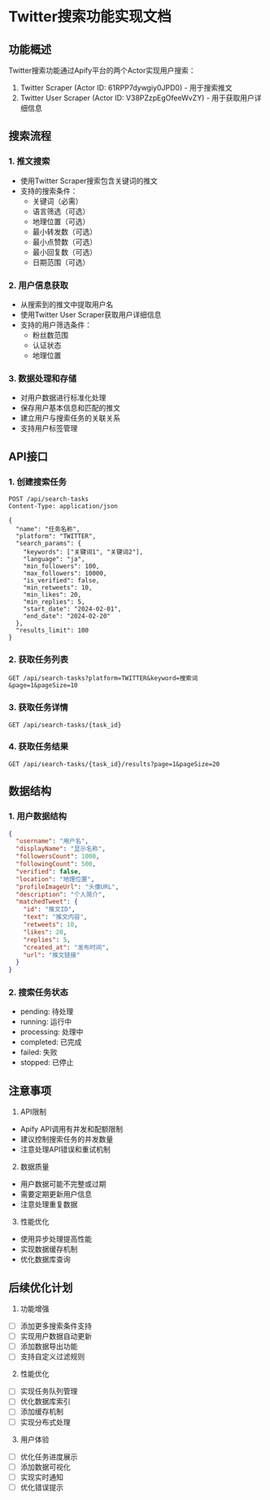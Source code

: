 # Twitter搜索功能实现文档

## 功能概述

Twitter搜索功能通过Apify平台的两个Actor实现用户搜索：
1. Twitter Scraper (Actor ID: 61RPP7dywgiy0JPD0) - 用于搜索推文
2. Twitter User Scraper (Actor ID: V38PZzpEgOfeeWvZY) - 用于获取用户详细信息

## 搜索流程

### 1. 推文搜索
- 使用Twitter Scraper搜索包含关键词的推文
- 支持的搜索条件：
  - 关键词（必需）
  - 语言筛选（可选）
  - 地理位置（可选）
  - 最小转发数（可选）
  - 最小点赞数（可选）
  - 最小回复数（可选）
  - 日期范围（可选）

### 2. 用户信息获取
- 从搜索到的推文中提取用户名
- 使用Twitter User Scraper获取用户详细信息
- 支持的用户筛选条件：
  - 粉丝数范围
  - 认证状态
  - 地理位置

### 3. 数据处理和存储
- 对用户数据进行标准化处理
- 保存用户基本信息和匹配的推文
- 建立用户与搜索任务的关联关系
- 支持用户标签管理

## API接口

### 1. 创建搜索任务
```http
POST /api/search-tasks
Content-Type: application/json

{
  "name": "任务名称",
  "platform": "TWITTER",
  "search_params": {
    "keywords": ["关键词1", "关键词2"],
    "language": "ja",
    "min_followers": 100,
    "max_followers": 10000,
    "is_verified": false,
    "min_retweets": 10,
    "min_likes": 20,
    "min_replies": 5,
    "start_date": "2024-02-01",
    "end_date": "2024-02-20"
  },
  "results_limit": 100
}
```

### 2. 获取任务列表
```http
GET /api/search-tasks?platform=TWITTER&keyword=搜索词&page=1&pageSize=10
```

### 3. 获取任务详情
```http
GET /api/search-tasks/{task_id}
```

### 4. 获取任务结果
```http
GET /api/search-tasks/{task_id}/results?page=1&pageSize=20
```

## 数据结构

### 1. 用户数据结构
```json
{
  "username": "用户名",
  "displayName": "显示名称",
  "followersCount": 1000,
  "followingCount": 500,
  "verified": false,
  "location": "地理位置",
  "profileImageUrl": "头像URL",
  "description": "个人简介",
  "matchedTweet": {
    "id": "推文ID",
    "text": "推文内容",
    "retweets": 10,
    "likes": 20,
    "replies": 5,
    "created_at": "发布时间",
    "url": "推文链接"
  }
}
```

### 2. 搜索任务状态
- pending: 待处理
- running: 运行中
- processing: 处理中
- completed: 已完成
- failed: 失败
- stopped: 已停止

## 注意事项

1. API限制
- Apify API调用有并发和配额限制
- 建议控制搜索任务的并发数量
- 注意处理API错误和重试机制

2. 数据质量
- 用户数据可能不完整或过期
- 需要定期更新用户信息
- 注意处理重复数据

3. 性能优化
- 使用异步处理提高性能
- 实现数据缓存机制
- 优化数据库查询

## 后续优化计划

1. 功能增强
- [ ] 添加更多搜索条件支持
- [ ] 实现用户数据自动更新
- [ ] 添加数据导出功能
- [ ] 支持自定义过滤规则

2. 性能优化
- [ ] 实现任务队列管理
- [ ] 优化数据库索引
- [ ] 添加缓存机制
- [ ] 实现分布式处理

3. 用户体验
- [ ] 优化任务进度展示
- [ ] 添加数据可视化
- [ ] 实现实时通知
- [ ] 优化错误提示 